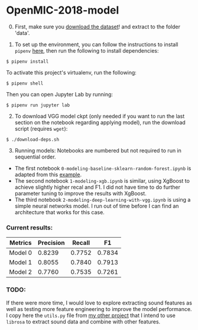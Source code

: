 # OpenMIC-2018-model

0. First, make sure you [download the dataset](https://zenodo.org/record/1432913#.W6dPeJNKjOR)! and extract to the folder 'data'.

1. To set up the environment, you can follow the instructions to install `pipenv` [here](https://pypi.org/project/pipenv/), then run the following to install dependencies:
```
$ pipenv install
```
To activate this project's virtualenv, run the following:
```
$ pipenv shell
```
Then you can open Jupyter Lab by running:
```
$ pipenv run jupyter lab
```

2. To download VGG model ckpt (only needed if you want to run the last section on the notebook regarding applying model), run the download script (requires `wget`):
```
$ ./download-deps.sh
```

3. Running models: Notebooks are numbered but not required to run in sequential order.
- The first notebook `0-modeling-baseline-sklearn-random-forest.ipynb` is adapted from this [example](https://github.com/cosmir/openmic-2018/tree/master).
- The second notebook `1-modeling-xgb.ipynb` is similar, using XgBoost to achieve slightly higher recal and F1. I did not have time to do further parameter tuning to improve the results with XgBoost.
- The third notebook `2-modeling-deep-learning-with-vgg.ipynb` is using a simple neural networks model. I run out of time before I can find an architecture that works for this case.

### Current results:
Metrics | Precision | Recall | F1
--- | --- | --- | ---
Model 0 | 0.8239 | 0.7752 | 0.7834
Model 1 | 0.8055 | 0.7840 | 0.7913
Model 2 | 0.7760 | 0.7535 | 0.7261

### TODO: 
If there were more time, I would love to explore extracting sound features as well as testing more feature engineering to improve the model performance. I copy here the `utils.py` file from [my other project](https://github.com/vnyennhi/AICovidVN-115M/tree/main) that I intend to use `librosa` to extract sound data and combine with other features.
